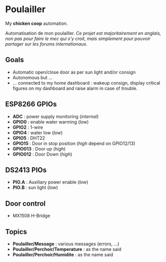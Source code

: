 # Poulailler

My **chicken coop** automation.

Automatisation de mon poulailler.
*Ce projet est majoritairement en anglais, non pas pour faire le mec qui s'y croit, mais simplement pour pouvoir partager sur les forums internationaux.*

## Goals

* Automatic open/close door as per sun light and/or consign
* Autonomous but ...
* ... connected to my home dashboard : wakeup consign, display critical figures on my dashboard and raise alarm in case of trouble.

## ESP8266 GPIOs

* **ADC** : power supply monitoring (*internal*)
* **GPIO0** : enable water warming (*low*)
* **GPIO2** : 1-wire
* **GPIO4** : water low (*low*)
* **GPIO5** : DHT22
* **GPIO15** : Door in stop position (*high* depend on GPIO12/13)
* **GPIO013** : Door up (*high*)
* **GPIO012** : Door Down (*high*)

## DS2413 PIOs

* **PIO.A** : Auxiliary power enable (*low*)
* **PIO.B** : sun light (*low*)

## Door control

* MX1508 H-Bridge

## Topics

* **Poulailler/Message** : various messages (errors, ...)
* **Poulailler/Perchoir/Temperature** : as the name said
* **Poulailler/Perchoir/Humidite** : as the name said
